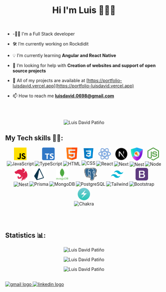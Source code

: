 <h1 align="center"> Hi I'm Luis 👋🧑‍💻</h1>

<br/>

- -👨‍💻 I'm a Full Stack developer

- 🛠️ I’m currently working on Rockdidit

- 💡 I’m currently learning **Angular and React Native**

- 🤝 I’m looking for help with **Creation of websites and support of open source projects**

- 💼 All of my projects are available at [https://portfolio-luisdavid.vercel.app](https://portfolio-luisdavid.vercel.app)

- 📫 How to reach me **luisdavid.0698@gmail.com**

<br/><br/>

<p align="center"> <img src="https://komarev.com/ghpvc/?username=luisDavid6" alt="Luis David Patiño" /> </p>

## My Tech skills 🧑‍💻:

<div align="center">
  <div style="display: flex; flex-direction: row; flex-wrap: wrap; justify-content: center; text-align: center; gap: 3px;">
    <div>
      <img src="assets/js.png" alt="JavaScript" width="40px" />  </br>
      <img  src="https://img.shields.io/badge/JavaScript-informational?style=plastic&color=F3CE16" alt="JavaScript" /> 
    </div>
    <div>
      <img src="assets/ts.png" alt="TypeScript" width="40px" />  </br>
      <img  src="https://img.shields.io/badge/TypeScript-informational?style=plastic&color=informational" alt="TypeScript" /> 
    </div>
    <div>
      <img src="assets/html.png" alt="HTML" width="40px" />  </br>
      <img  src="https://img.shields.io/badge/HTML-informational?style=plastic&color=orange" alt="HTML" /> 
    </div>
    <div>
      <img src="assets/css.png" alt="CSS" width="36px" />  </br>
      <img  src="https://img.shields.io/badge/CSS-informational?style=flplasticat&color=informational" alt="CSS" />
    </div>
    <div>
      <img src="assets/react.png" alt="React" width="40px" />  </br>
      <img  src="https://img.shields.io/badge/React-informational?style=plastic&color=informational" alt="React" />
    </div>
    <div>
      <img src="assets/next.png" alt="Next" width="41px" />  </br>
      <img  src="https://img.shields.io/badge/Next-informational?style=flat&color=black" alt="Next" />
    </div>
    <div>
      <img src="assets/next-auth.png" alt="Next-Auth" width="38px" />  </br>
      <img  src="https://img.shields.io/badge/Next Auth-informational?style=plastic&color=gray" alt="Nest" />
    </div>
    <div>
      <img src="assets/node.png" alt="Node" width="37px" />  </br>
      <img  src="https://img.shields.io/badge/Node-informational?style=plastic&color=green" alt="Node" />
    </div>
    <div>
      <img src="assets/nest.png" alt="Nest" width="43px" />  </br>
      <img  src="https://img.shields.io/badge/Nest-informational?style=plastic&color=red" alt="Nest" />
    </div>
    <div>
      <img src="assets/prisma.png" alt="Prisma" width="40px" />  </br>
      <img  src="https://img.shields.io/badge/Prisma-informational?style=plastic&color=white" alt="Prisma" />
    </div>
    <div>
      <img src="assets/mongo.png" alt="MongoDB" width="40px" />  </br>
      <img  src="https://img.shields.io/badge/MongoDB-informational?style=plastic&color=green" alt="MongoDB" />
    </div>
    <div>
      <img src="assets/postgre.png" alt="PostgreSQL" width="40px" />  </br>
      <img  src="https://img.shields.io/badge/PostgreSQL-informational?style=plastic&color=blue" alt="PostgreSQL" />
    </div>
    <div>
      <img src="assets/tailwind.png" alt="Tailwind" width="40px" />  </br>
      <img  src="https://img.shields.io/badge/Tailwind-informational?style=plastic&color=blue" alt="Tailwind" />
    </div>
    <div>
      <img src="assets/bootstrap.png" alt="Bootstrap" width="40px" />  </br>
      <img  src="https://img.shields.io/badge/Bootstrap-informational?style=plastic&color=7828B7" alt="Bootstrap" />
    </div>
    <div>
      <img src="assets/chakra.png" alt="Chakra" width="40px" />  </br>
      <img  src="https://img.shields.io/badge/Chakra-informational?style=plastic&color=3FF4D9" alt="Chakra" />
    </div>
  </div>
</div>

<br/><br/>

## Statistics 📊:

<p align="center"> 
  <img src="https://github-readme-stats.vercel.app/api/top-langs?username=luisDavid6&show_icons=true&theme=dark&locale=en&layout=compact" alt="Luis David Patiño" /> 
</p>

<p align="center">
  <img src="https://github-readme-stats.vercel.app/api?username=luisDavid6&show_icons=true&theme=dark&locale=en" alt="Luis David Patiño" /> 
</p>

<p align="center">
  <img src="https://github-readme-streak-stats.herokuapp.com/?user=luisDavid6&theme=dark" alt="Luis David Patiño" /> 
</p>

<br/>

<a href="mailto:luisdavid.0698@gmail.com" target="_blank">
    <img src="https://img.shields.io/static/v1?message=Gmail&logo=gmail&label=&color=D14836&logoColor=white&labelColor=&style=for-the-badge" height="35" alt="gmail logo"  />
  </a>
  <a href="https://www.linkedin.com/in/luis-david-patino" target="_blank">
    <img src="https://img.shields.io/static/v1?message=LinkedIn&logo=linkedin&label=&color=0077B5&logoColor=white&labelColor=&style=for-the-badge" height="35" alt="linkedin logo"  />
  </a>
